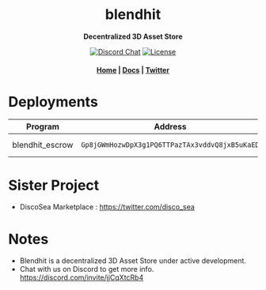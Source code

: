 <div align="center">
  <h1>blendhit</h1>

  <p>
    <strong>Decentralized 3D Asset Store</strong>
  </p>

  <p>
    <a href="https://discord.gg/jjCqXtcRb4"><img alt="Discord Chat" src="https://img.shields.io/discord/889725689543143425?color=blueviolet" /></a>
    <a href="https://www.gnu.org/licenses/agpl-3.0.en.html"><img alt="License" src="https://img.shields.io/github/license/clockwork-xyz/clockwork?color=turquoise" /></a>
  </p>

  <h4>
    <a href="https://blendhit.com/">Home</a>
    <span> | </span>
    <a href="https://blendhit.com/docs">Docs</a>
    <span> | </span>
    <a href="https://twitter.com/disco_sea">Twitter</a>
  </h4>  
</div>


# Deployments
| Program | Address| Devnet | Mainnet |
| ------- | ------ | ------ | ------- |
| blendhit_escrow | ```Gp8jGWmHozwDpX3g1PQ6TTPazTAx3vddvQ8jxB5uKaED``` | [v0.0.0](https://explorer.solana.com/address/Gp8jGWmHozwDpX3g1PQ6TTPazTAx3vddvQ8jxB5uKaED?cluster=devnet) | coming soon |

# Sister Project 
- DiscoSea Marketplace : https://twitter.com/disco_sea

# Notes
- Blendhit is a decentralized 3D Asset Store under active development. 
- Chat with us on Discord to get more info. https://discord.com/invite/jjCqXtcRb4
